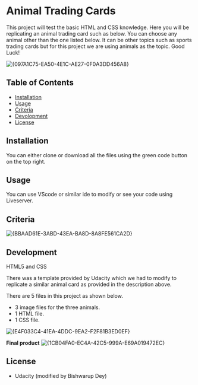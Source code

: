 # Animal Trading Cards
This project will test the basic HTML and CSS knowledge. Here you will be replicating an animal trading card such as below. 
You can choose any animal other than the one listed below. It can be other topics such as sports trading cards but for this 
project we are using animals as the topic. Good Luck!

![{097A1C75-EA50-4E1C-AE27-0F0A3DD456A8}](https://github.com/user-attachments/assets/08e6183b-9354-4008-8e5c-3ef33297162c)

## Table of Contents

- [Installation](#Installation)
- [Usage](#Usage)
- [Criteria](#Criteria)
- [Devolopment](#Development)
- [License](#License)

## Installation

You can either clone or download all the files using the green code button on the top right.

## Usage
You can use VScode or similar ide to modify or see your code using Liveserver.

## Criteria
![{BBAAD61E-3ABD-43EA-BA8D-8A8FE561CA2D}](https://github.com/user-attachments/assets/bb4c6b61-e7b8-4818-b8e7-96c98ed1daa5)


## Development
HTML5 and CSS

There was a template provided by Udacity which we had to modify to replicate a similar animal card as provided in the description above.

There are 5 files in this project as shown below.
  - 3 image files for the three animals.
  - 1 HTML file.
  - 1 CSS file.
    
![{E4F033C4-41EA-4DDC-9EA2-F2F81B3ED0EF}](https://github.com/user-attachments/assets/0da81d66-02db-4a9f-9a76-61ce32c74c64)

**Final product**
![{1CB04FA0-EC4A-42C5-999A-E69A019472EC}](https://github.com/user-attachments/assets/58c68a53-65a6-4aa2-8ee7-9bf8794ae4b2)


## License
- Udacity (modified by Bishwarup Dey)



